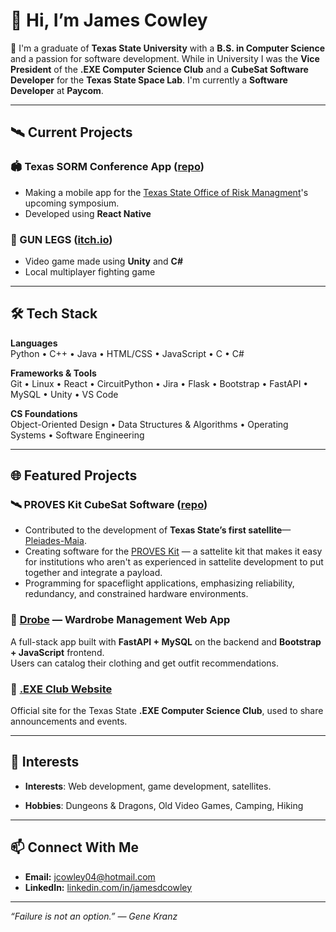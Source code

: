 # 👋 Hi, I’m James Cowley

🚀 I'm a graduate of **Texas State University** with a **B.S. in Computer Science** and a passion for software development. While in University I was the **Vice President** of the **.EXE Computer Science Club** and a **CubeSat Software Developer** for the **Texas State Space Lab**. I'm currently a **Software Developer** at **Paycom**.

---

## 🛰️ Current Projects

### 🏟️ Texas SORM Conference App ([repo](https://github.com/sorm-conference-app/conference-app))
- Making a mobile app for the [Texas State Office of Risk Managment](https://www.sorm.state.tx.us/)'s upcoming symposium.
- Developed using **React Native**

### 🔫 GUN LEGS ([itch.io](https://jamesdcowley.itch.io/gun-legs))
- Video game made using **Unity** and **C#**
- Local multiplayer fighting game

---

## 🛠️ Tech Stack

**Languages**  
Python • C++ • Java • HTML/CSS • JavaScript • C • C#

**Frameworks & Tools**  
Git • Linux • React • CircuitPython • Jira • Flask • Bootstrap • FastAPI • MySQL • Unity • VS Code

**CS Foundations**  
Object-Oriented Design • Data Structures & Algorithms • Operating Systems • Software Engineering

---

## 🌐 Featured Projects

### 🛰️ PROVES Kit CubeSat Software ([repo](https://github.com/proveskit/pysquared))
- Contributed to the development of **Texas State’s first satellite**—[Pleiades-Maia](https://txstspacelab.org/?page_id=182).
- Creating software for the [PROVES Kit](https://github.com/proveskit) — a sattelite kit that makes it easy for institutions who aren't as experienced in sattelite development to put together and integrate a payload.
-  Programming for spaceflight applications, emphasizing reliability, redundancy, and constrained hardware
 environments.

### 👕 [Drobe](https://bitbucket.org/cs3398-romulans-f24/drobeapp/src/develop/) — Wardrobe Management Web App  
A full-stack app built with **FastAPI + MySQL** on the backend and **Bootstrap + JavaScript** frontend.  
Users can catalog their clothing and get outfit recommendations.

### 🔗 [.EXE Club Website](https://jamesdcowley.github.io/.EXE-Website/)  
Official site for the Texas State **.EXE Computer Science Club**, used to share announcements and events.

---

## 🧠 Interests

- **Interests**: Web development, game development, satellites.

- **Hobbies**: Dungeons & Dragons, Old Video Games, Camping, Hiking

---

## 📫 Connect With Me

- **Email:** jcowley04@hotmail.com  
- **LinkedIn:** [linkedin.com/in/jamesdcowley](https://linkedin.com/in/jamesdcowley)  

---

*“Failure is not an option.” — Gene Kranz*
